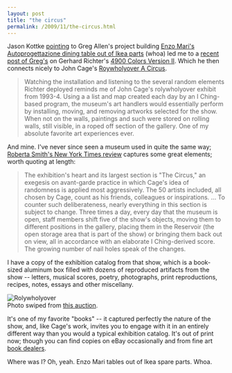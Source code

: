 ```yaml
---
layout: post
title: "the circus"
permalink: /2009/11/the-circus.html
---
```


Jason Kottke [pointing](http://kottke.org/09/11/design-actually-within-reach) to Greg Allen's project building [Enzo Mari's Autoprogettazione dining table out of Ikea parts](http://greg.org/archive/2009/11/24/enzo_mari_x_ikea_mashup_ch_last.html) (whoa) led me to a [recent post of Greg's](http://greg.org/archive/2009/11/29/what_i_looked_at_today_-_gerhard_richter.html) on Gerhard Richter's [4900 Colors Version II](http://www.youtube.com/watch?v=RaENkbJkpVw). Which he then connects nicely to John Cage's [Roywholyover A Circus](http://www.moca.org/library/archive/exhibition/detail/2830).

> Watching the installation and listening to the several random elements Richter deployed reminds me of John Cage's rolywholyover exhibit from 1993-4. Using a a list and map created each day by an I Ching-based program, the museum's art handlers would essentially perform by installing, moving, and removing artworks selected for the show. When not on the walls, paintings and such were stored on rolling walls, still visible, in a roped off section of the gallery. One of my absolute favorite art experiences ever.

And mine. I've never since seen a museum used in quite the same way; [Roberta Smith's New York Times review](http://www.nytimes.com/1994/05/06/arts/review-art-aspects-of-john-cage-for-the-eye.html?pagewanted=all) captures some great elements; worth quoting at length:

> The exhibition's heart and its largest section is "The Circus," an exegesis on avant-garde practice in which Cage's idea of randomness is applied most aggressively. The 50 artists included, all chosen by Cage, count as his friends, colleagues or inspirations. ... To counter such deliberateness, nearly everything in this section is subject to change. Three times a day, every day that the museum is open, staff members shift five of the show's objects, moving them to different positions in the gallery, placing them in the Reservoir (the open storage area that is part of the show) or bringing them back out on view, all in accordance with an elaborate I Ching-derived score. The growing number of nail holes speak of the changes.

I have a copy of the exhibition catalog from that show, which is a book-sized aluminum box filled with dozens of reproduced artifacts from the show -- letters, musical scores, poetry, photographs, print reproductions, recipes, notes, essays and other miscellany.

![Rolywholyover](https://sippey.typepad.com/.a/6a00d8341c4f5f53ef0120a6f414ba970b-500wi)  
Photo swiped from [this auction](http://bit.ly/5nitiW).

It's one of my favorite "books" -- it captured perfectly the nature of the show, and, like Cage's work, invites you to engage with it in an entirely different way than you would a typical exhibition catalog. It's out of print now; though you can find copies on eBay occasionally and from fine art [book dealers](http://www.arcanabooks.com/).

Where was I? Oh, yeah. Enzo Mari tables out of Ikea spare parts. Whoa.